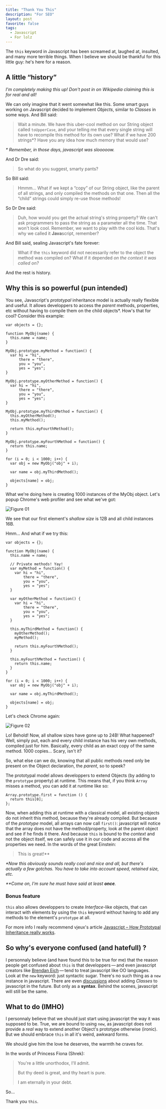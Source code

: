```yaml
---
title: "Thank You This"
description: "For SEO"
layout: post
favorite: false
tags:
  - Javascript
  - For lolz
---
```


The `this` keyword in Javascript has been screamed at, laughed at, insulted, and many more terrible things. When I believe
we should be thankful for this little guy: he's here for a reason.

## A little &ldquo;history&rdquo;

*I'm completely making this up! Don't post in on Wikipedia claiming this is
for real and all!*

We can only imagine that it went somewhat like this. Some smart guys working on
Javascript decided to implement *Objects*, similar to *Classes* in some ways.
And Bill said:
> Wait a minute. We have this uber-cool method on our String object called
> `toUpperCase`, and your telling me that every single string will have to
> recompile this method for its own use? What if we have 200 strings\*? Have you
> any idea how much memory that would use?

*\* Remember, in those days, javascript was slooooow.*

And Dr Dre said:
> So what do you suggest, smarty pants?

So Bill said:
> Hmmm&hellip; What if we kept a &ldquo;copy&rdquo; of our String object, like the parent of all
> strings, and only compiled the methods on that one. Then all the &ldquo;child&rdquo;
> strings could simply re-use those methods!

So Dr Dre said:
> Duh, how would you get the actual string's string property? We can't ask
> programmers to pass the string as a parameter all the time. That won't look
> cool. Remember, we want to play with the cool kids. That's why we called it
> **Java**script, remember?

And Bill said, sealing Javascript's fate forever:
> What if the `this` keyword did not necessarily refer to the object the method
> was compiled on? What if it depended *on the context it was called on?*

And the rest is history.

## Why this is so powerful (pun intended)

You see, Javascript's *prototypal* inheritance model is actually really flexible
and useful. It allows developpers to access the *parent* methods, properties, etc
without having to compile them on the child objects\*. How's that for cool?
Consider this example:

    var objects = {};

    function MyObj(name) {
      this.name = name;
    }

    MyObj.prototype.myMethod = function() {
      var hi = "hi",
          there = "there",
          you = "you",
          yes = "yes";
    }

    MyObj.prototype.myOtherMethod = function() {
      var hi = "hi",
          there = "there",
          you = "you",
          yes = "yes";
    }

    MyObj.prototype.myThirdMethod = function() {
      this.myOtherMethod();
      this.myMethod();

      return this.myFourthMethod();
    }

    MyObj.prototype.myFourthMethod = function() {
      return this.name;
    }

    for (i = 0; i < 1000; i++) {
      var obj = new MyObj("obj" + i);

      var name = obj.myThirdMethod();

      objects[name] = obj;
    }

What we're doing here is creating 1000 instances of the MyObj object. Let's popup
Chrome's web profiler and see what we've got:

![Figure 01](/posts-media/thank-you-this/fig01.jpg)

We see that our first element's *shallow size* is 12B and
all child instances 16B.

Hmm&hellip; And what if we try this:

    var objects = {};

    function MyObj(name) {
      this.name = name;

      // Private methods! Yay!
      var myMethod = function() {
        var hi = "hi",
            there = "there",
            you = "you",
            yes = "yes";
      }

      var myOtherMethod = function() {
        var hi = "hi",
            there = "there",
            you = "you",
            yes = "yes";
      }

      this.myThirdMethod = function() {
        myOtherMethod();
        myMethod();

        return this.myFourthMethod();
      }

      this.myFourthMethod = function() {
        return this.name;
      }
    }

    for (i = 0; i < 1000; i++) {
      var obj = new MyObj("obj" + i);

      var name = obj.myThirdMethod();

      objects[name] = obj;
    }

Let's check Chrome again:

![Figure 02](/posts-media/thank-you-this/fig02.jpg)

Lo! Behold! Now, all shallow sizes have gone up to 24B! What happened? Well,
simply put, each and every child instance has his very own methods, compiled just
for him. Basically, every child as an exact copy of the same method. 1000 copies&hellip;
Scary, isn't it?

So, what else can we do, knowing that all public methods need only be present on
the Object declaration, the *parent*, so to speek?

The prototypal model allows developpers to extend Objects (by adding to the
`prototype` property) at runtime. This means that, if you think
`Array` misses a method, you can add it at runtime like so:

    Array.prototype.first = function () {
      return this[0];
    };

Now, when adding this at runtime with a classical model, all existing objects
do not inherit this method, because they're already compiled. But because of the
*prototype* model, all arrays can now call `first()`: javascript will notice that
the array does not have the method/property, look at the parent object and see if
he finds it there. And because `this` is bound to the *context* and not the
object itself, we can safely use it in our code and access all the properties we
need. In the words of the great Einstein:

> This is great!\*\*

*\*Now this obviously sounds really cool and nice and all, but there's actually a few gotchas.
You have to take into account speed, retained size, etc.*

*\*\*Come on, I'm sure he must have said at least **once**.*

### Bonus feature

`this` also allows developpers to create *Interface*-like objects, that can interact
with elements by using the `this` keyword without having to add any methods to
the element's `prototype` at all.

For more info I really recommend vjeux's article [Javascript – How Prototypal
Inheritance really
works](http://blog.vjeux.com/2011/javascript/how-prototypal-inheritance-really-works.html).

## So why's everyone confused (and hatefull) ?

I personnaly believe (and have found this to be true for me) that the reason
people get confused about `this` is that developpers&thinsp;&mdash;&thinsp;and even javascript creators like [Brendan Eich](http://brendaneich.com/)&thinsp;&mdash;&thinsp;tend
to treat javascript like OO languages. Look at the `new` keyword: just syntactic
sugar. There's no such thing as a `new` instance in javascript. There are even
[discussions](http://brendaneich.com/2011/10/jsconf-eu/)
about adding *Classes* to javascript in the future. But only as a **syntax**.
Behind the scenes, javascript will still be the same.

## What to do (IMHO)

I personnaly believe that we should just start using javascript the way it was
supposed to be. True, we are bound to using `new`, as javascript does not provide
a *real* way to extend another Object's prototype otherwise (ironic). But we
should embrace `this` in all it's weird, awkward forms.

We should give him the
love he deserves, the warmth he craves for.

In the words of Princess Fiona (Shrek):

> You're a little unorthodox, I'll admit.
>
> But thy deed is great, and thy heart is pure.
>
> I am eternally in your debt.

So&hellip;

Thank you `this`.
